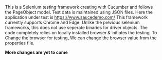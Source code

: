 This is a Selenium testing framework creating with Cucumber and follows the PageObject model. Test data is maintained using JSON files.
Here the application under test is https://www.saucedemo.com/
This framework currently supports Chrome and Edge. Unlike the previous selenium frameworks, this does not use seperate binaries for driver objects.
The code completely relies on locally installed browser & initiates the testing. 
To Change the browser for testing, We can change the browser value from the properties file.

****More changes are yet to come****
